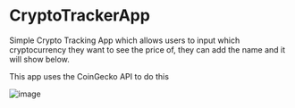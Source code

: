 # CryptoTrackerApp
 
Simple Crypto Tracking App which allows users to input which cryptocurrency they want to see the price of, they can add the name and it will show below. 

This app uses the CoinGecko API to do this

![image](https://github.com/sufyanjami/CryptoTrackerApp/assets/21230093/801cc8f6-b5ab-4c5c-96c6-c6e204712dd1)
